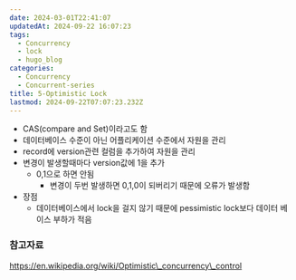```yaml
---
date: 2024-03-01T22:41:07
updatedAt: 2024-09-22 16:07:23
tags:
  - Concurrency
  - lock
  - hugo_blog
categories:
  - Concurrency
  - Concurrent-series
title: 5-Optimistic Lock
lastmod: 2024-09-22T07:07:23.232Z
---
```

* CAS(compare and Set)이라고도 함
* 데이터베이스 수준이 아닌 어플리케이션 수준에서 자원을 관리
* record에 version관련 컬럼을 추가하여 자원을 관리
* 변경이 발생할때마다 version값에 1을 추가
  * 0,1으로 하면 안됨
    * 변경이 두번 발생하면 0,1,0이 되버리기 때문에 오류가 발생함
* 장점
  * 데이터베이스에서 lock을 걸지 않기 때문에 pessimistic lock보다 데이터 베이스 부하가 적음

### 참고자료

https://en.wikipedia.org/wiki/Optimistic\_concurrency\_control
